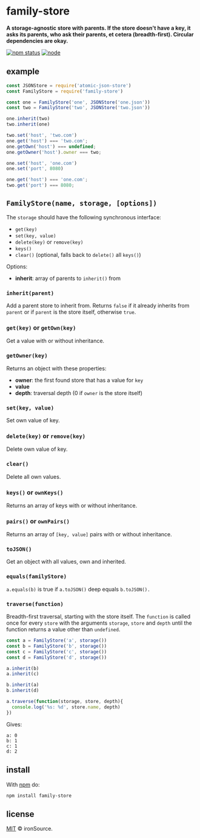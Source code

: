 # family-store

**A storage-agnostic store with parents. If the store doesn't have a key, it asks its parents, who ask their parents, et cetera (breadth-first). Circular dependencies are okay.**

[![npm status](http://img.shields.io/npm/v/family-store.svg?style=flat-square)](https://www.npmjs.org/package/family-store) [![node](https://img.shields.io/node/v/family-store.svg?style=flat-square)](https://www.npmjs.org/package/family-store)

## example

```js
const JSONStore = require('atomic-json-store')
const FamilyStore = require('family-store')

const one = FamilyStore('one', JSONStore('one.json'))
const two = FamilyStore('two', JSONStore('two.json'))

one.inherit(two)
two.inherit(one)

two.set('host', 'two.com')
one.get('host') === 'two.com';
one.getOwn('host') === undefined;
one.getOwner('host').owner === two;

one.set('host', 'one.com')
one.set('port', 8080)

one.get('host') === 'one.com';
two.get('port') === 8080;
```

## `FamilyStore(name, storage, [options])`

The `storage` should have the following synchronous interface:

- `get(key)`
- `set(key, value)`
- `delete(key)` or `remove(key)`
- `keys()`
- `clear()` (optional, falls back to `delete()` all `keys()`)

Options:

- **inherit**: array of parents to `inherit()` from

### `inherit(parent)`

Add a parent store to inherit from. Returns `false` if it already inherits from `parent` or if `parent` is the store itself, otherwise `true`.

### `get(key)` or `getOwn(key)`

Get a value with or without inheritance.

### `getOwner(key)`

Returns an object with these properties:

- **owner**: the first found store that has a value for `key`
- **value**
- **depth**: traversal depth (0 if `owner` is the store itself)

### `set(key, value)`

Set own value of key.

### `delete(key)` or `remove(key)`

Delete own value of key.

### `clear()`

Delete all own values.

### `keys()` or `ownKeys()`

Returns an array of keys with or without inheritance.

### `pairs()` or `ownPairs()`

Returns an array of `[key, value]` pairs with or without inheritance.

### `toJSON()`

Get an object with all values, own and inherited.

### `equals(familyStore)`

`a.equals(b)` is true if `a.toJSON()` deep equals `b.toJSON().`

### `traverse(function)`

Breadth-first traversal, starting with the store itself. The `function` is called once for every `store` with the arguments `storage`, `store` and `depth` until the function returns a value other than `undefined`.

```js
const a = FamilyStore('a', storage())
const b = FamilyStore('b', storage())
const c = FamilyStore('c', storage())
const d = FamilyStore('d', storage())

a.inherit(b)
a.inherit(c)

b.inherit(a)
b.inherit(d)

a.traverse(function(storage, store, depth){
  console.log('%s: %d', store.name, depth)
})
```

Gives:

```
a: 0
b: 1
c: 1
d: 2
```

## install

With [npm](https://npmjs.org) do:

```
npm install family-store
```

## license

[MIT](http://opensource.org/licenses/MIT) © ironSource.
